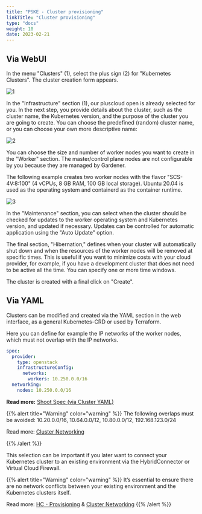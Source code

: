 ```yaml
---
title: "PSKE - Cluster provisioning"
linkTitle: "Cluster provisioning"
type: "docs"
weight: 10
date: 2023-02-21
---
```


## Via WebUI

In the menu "Clusters" (1), select the plus sign (2) for "Kubernetes Clusters". The cluster creation form appears.

![1](/images/content/02-pske/10-clusterinteraction/cluster-provisioning/1.png)

In the "Infrastructure" section (1), our pluscloud open is already selected for you. In the next step, you provide details about the cluster, such as the cluster name, the Kubernetes version, and the purpose of the cluster you are going to create. You can choose the predefined (random) cluster name, or you can choose your own more descriptive name:

![2](/images/content/02-pske/10-clusterinteraction/cluster-provisioning/2.png)

You can choose the size and number of worker nodes you want to create in the "Worker" section. The master/control plane nodes are not configurable by you because they are managed by Gardener.

The following example creates two worker nodes with the flavor "SCS-4V:8:100" (4 vCPUs, 8 GB RAM, 100 GB local storage). Ubuntu 20.04 is used as the operating system and containerd as the container runtime.

![3](/images/content/02-pske/10-clusterinteraction/cluster-provisioning/3.png)

In the "Maintenance" section, you can select when the cluster should be checked for updates to the worker operating system and Kubernetes version, and updated if necessary. Updates can be controlled for automatic application using the "Auto Update" option.

The final section, "Hibernation," defines when your cluster will automatically shut down and when the resources of the worker nodes will be removed at specific times. This is useful if you want to minimize costs with your cloud provider, for example, if you have a development cluster that does not need to be active all the time. You can specify one or more time windows.

The cluster is created with a final click on "Create".

## Via YAML

Clusters can be modified and created via the YAML section in the web interface, as a general Kubernetes-CRD or used by Terraform.

Here you can define for example the IP networks of the worker nodes, which must not overlap with the IP networks.

```yaml
spec:
  provider:
    type: openstack
    infrastructureConfig:
      networks:
        workers: 10.250.0.0/16
  networking:
    nodes: 10.250.0.0/16
```

**Read more:** [Shoot Spec (via Cluster YAML)](https://docs.plusserver.com/en/container/managed-kubernetes/documentation/clusterconfiguration/cluster-yaml/)

{{% alert title="Warning" color="warning" %}}
The following overlaps must be avoided:
10.20.0.0/16, 10.64.0.0/12, 10.80.0.0/12, 192.168.123.0/24

Read more:
[Cluster Networking](https://docs.plusserver.com/en/container/managed-kubernetes/documentation/clusterconfiguration/cluster-network/)

{{% /alert %}}

This selection can be important if you later want to connect your Kubernetes cluster to an existing environment via the HybridConnector or Virtual Cloud Firewall.

{{% alert title="Warning" color="warning" %}}
It’s essential to ensure there are no network conflicts between your existing environment and the Kubernetes clusters itself.

Read more:
[HC - Provisioning](https://docs.plusserver.com/en/container/managed-kubernetes/documentation/hybridconnector/hc-provisioning/) & 
[Cluster Networking](https://docs.plusserver.com/en/container/managed-kubernetes/documentation/clusterconfiguration/cluster-network/)
{{% /alert %}}
